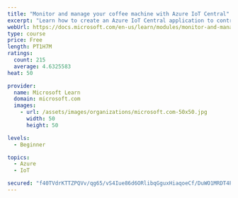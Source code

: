 ```yaml
---
title: "Monitor and manage your coffee machine with Azure IoT Central"
excerpt: "Learn how to create an Azure IoT Central application to control Internet of Things devices that communicate through unique connection strings."
webUrl: https://docs.microsoft.com/en-us/learn/modules/monitor-and-manage-device-with-iot-central/
type: course
price: Free
length: PT1H7M
ratings:
  count: 215
  average: 4.6325583
heat: 50

provider:
  name: Microsoft Learn
  domain: microsoft.com
  images:
    - url: /assets/images/organizations/microsoft.com-50x50.jpg
      width: 50
      height: 50

levels:
  - Beginner

topics:
  - Azure
  - IoT

secured: "f40TVdrKTTZPQVv/qg65/vS4Iue86d6ORlibqGguxHiaqoeCf/DuWO1MRDT4P/HPxC5oLAuEz6lXEsk+lJSy3z/vJM47W5xk87Z4uR2XNwi4wrvCmfUPBY7WLkwTnB9ZxZcTiZNlLFILLJOHAYZ8DO9qq5cQm5onkYXzFyYd2DEo50u6teY5Vv+BakjIeAT+asiuNab+pqc5djd5aZwYk73IboJ7gVy2p9ymG1u2GK/YzbGZFrFiIZPnlad358SfK8JRs1GcaT4ujGoksfNpRC+dArnKR4ntoxpeFtY2qZ4auKYZdGz7AYXlF0etN/hsb0rkfOupR1WBT0gk9HlDfKLNQvhUqXRu77BTTed/z5JG7XBOwN6VZKPrlZRJkvM417QlSE0YPJbHZ98ls8cuCMFw151qt7B318tCXFqYnLE=;Q9rsTSaJqCG5cXo0wU4ulA=="
---
```


